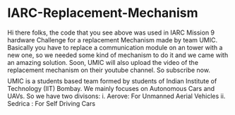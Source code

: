 # IARC-Replacement-Mechanism

Hi there folks, the code that you see above was used in IARC Mission 9 hardware Challenge for a replacement Mechanism made by team UMIC. Basically you have to replace a communication module on an tower with a new one, so we needed some kind of mechanism to do it and we came with an amazing solution. Soon, UMIC will also upload the video of the replacement mechanism on their youtube channel. So subscribe now. $$ $$
UMIC is a students based team formed by students of Indian Institute of Technology (IIT) Bombay. We mainly focuses on Autonomous Cars and UAVs. So we have two divisons:
i. Aerove: For Unmanned Aerial Vehicles
ii. Sedrica : For Self Driving Cars
